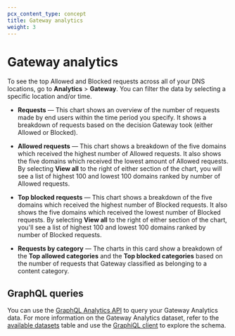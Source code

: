 ```yaml
---
pcx_content_type: concept
title: Gateway analytics
weight: 3
---
```


# Gateway analytics

To see the top Allowed and Blocked requests across all of your DNS locations, go to **Analytics** > **Gateway**. You can filter the data by selecting a specific location and/or time.

- **Requests** — This chart shows an overview of the number of requests made by end users within the time period you specify. It shows a breakdown of requests based on the decision Gateway took (either Allowed or Blocked).

- **Allowed requests** — This chart shows a breakdown of the five domains which received the highest number of Allowed requests. It also shows the five domains which received the lowest amount of Allowed requests. By selecting **View all** to the right of either section of the chart, you will see a list of highest 100 and lowest 100 domains ranked by number of Allowed requests.

- **Top blocked requests** — This chart shows a breakdown of the five domains which received the highest number of Blocked requests. It also shows the five domains which received the lowest number of Blocked requests. By selecting **View all** to the right of either section of the chart, you'll see a list of highest 100 and lowest 100 domains ranked by number of Blocked requests.

- **Requests by category** — The charts in this card show a breakdown of the **Top allowed categories** and the **Top blocked categories** based on the number of requests that Gateway classified as belonging to a content category.

## GraphQL queries

You can use the [GraphQL Analytics API](/analytics/graphql-api/) to query your Gateway Analytics data. For more information on the Gateway Analytics dataset, refer to the [available datasets](/analytics/graphql-api/features/data-sets/) table and use the [GraphiQL client](/analytics/graphql-api/getting-started/explore-graphql-schema/) to explore the schema.
